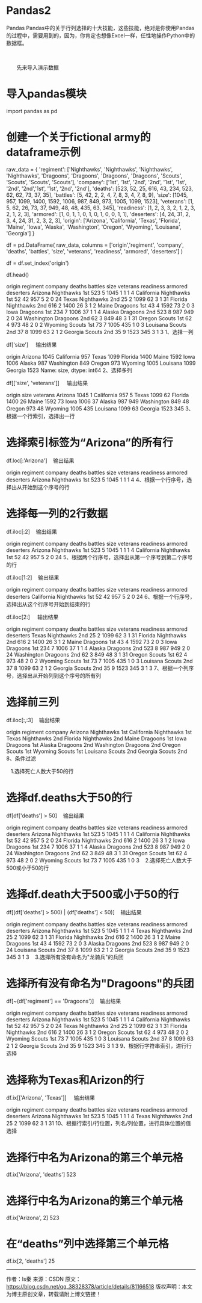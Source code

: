 # Pandas2
Pandas
Pandas中的关于行列选择的十大技能，这些技能，绝对是你使用Pandas的过程中，需要用到的，因为，你肯定也想像Excel一样，任性地操作Python中的数据框。

                                               



       先来导入演示数据

# 导入pandas模块
import pandas as pd
# 创建一个关于fictional army的dataframe示例
raw_data = {
    'regiment': ['Nighthawks', 'Nighthawks', 'Nighthawks', 'Nighthawks', 'Dragoons',
    'Dragoons', 'Dragoons', 'Dragoons', 'Scouts', 'Scouts', 'Scouts', 'Scouts'],
    'company': ['1st', '1st', '2nd', '2nd', '1st', '1st', '2nd', '2nd','1st', '1st', '2nd', '2nd'],
    'deaths': [523, 52, 25, 616, 43, 234, 523, 62, 62, 73, 37, 35],
    'battles': [5, 42, 2, 2, 4, 7, 8, 3, 4, 7, 8, 9],
    'size': [1045, 957, 1099, 1400, 1592, 1006, 987, 849, 973, 1005, 1099, 1523],
    'veterans': [1, 5, 62, 26, 73, 37, 949, 48, 48, 435, 63, 345],
    'readiness': [1, 2, 3, 3, 2, 1, 2, 3, 2, 1, 2, 3],
    'armored': [1, 0, 1, 1, 0, 1, 0, 1, 0, 0, 1, 1],
    'deserters': [4, 24, 31, 2, 3, 4, 24, 31, 2, 3, 2, 3],
    'origin': ['Arizona', 'California', 'Texas', 'Florida', 'Maine', 'Iowa', 'Alaska', 'Washington', 'Oregon', 'Wyoming', 'Louisana', 'Georgia']
}
 
df = pd.DataFrame(
    raw_data, 
    columns = ['origin','regiment', 'company', 'deaths', 'battles', 'size', 'veterans', 'readiness', 'armored', 'deserters']
)
 
df = df.set_index('origin')
 
df.head()
 

origin	regiment	company	deaths	battles	size	veterans	readiness	armored	deserters
Arizona	Nighthawks	1st	523	5	1045	1	1	1	4
California	Nighthawks	1st	52	42	957	5	2	0	24
Texas	Nighthawks	2nd	25	2	1099	62	3	1	31
Florida	Nighthawks	2nd	616	2	1400	26	3	1	2
Maine	Dragoons	1st	43	4	1592	73	2	0	3
Iowa	Dragoons	1st	234	7	1006	37	1	1	4
Alaska	Dragoons	2nd	523	8	987	949	2	0	24
Washington	Dragoons	2nd	62	3	849	48	3	1	31
Oregon	Scouts	1st	62	4	973	48	2	0	2
Wyoming	Scouts	1st	73	7	1005	435	1	0	3
Louisana	Scouts	2nd	37	8	1099	63	2	1	2
Georgia	Scouts	2nd	35	9	1523	345	3	1	3
1、选择一列

df['size']
    输出结果

origin
Arizona       1045
California     957
Texas         1099
Florida       1400
Maine         1592
Iowa          1006
Alaska         987
Washington     849
Oregon         973
Wyoming       1005
Louisana      1099
Georgia       1523
Name: size, dtype: int64
2、选择多列

df[['size', 'veterans']]
    输出结果

origin	size	veterans
Arizona	1045	1
California	957	5
Texas	1099	62
Florida	1400	26
Maine	1592	73
Iowa	1006	37
Alaska	987	949
Washington	849	48
Oregon	973	48
Wyoming	1005	435
Louisana	1099	63
Georgia	1523	345
3、根据一个行索引，选择出一行

# 选择索引标签为“Arizona”的所有行
df.loc[:'Arizona']
   输出结果

origin	regiment	company	deaths	battles	size	veterans	readiness	armored	deserters
Arizona	Nighthawks	1st	523	5	1045	1	1	1	4
4、根据一个行序号，选择出从开始到这个序号的行

# 选择每一列的2行数据
df.iloc[:2]
   输出结果

origin	regiment	company	deaths	battles	size	veterans	readiness	armored	deserters
Arizona	Nighthawks	1st	523	5	1045	1	1	1	4
California	Nighthawks	1st	52	42	957	5	2	0	24
5、根据两个行序号，选择出从第一个序号到第二个序号的行

df.iloc[1:2]
   输出结果

origin	regiment	company	deaths	battles	size	veterans	readiness	armored	deserters
California	Nighthawks	1st	52	42	957	5	2	0	24
6、根据一个行序号，选择出从这个行序号开始到结束的行

df.iloc[2:]
    输出结果

origin	regiment	company	deaths	battles	size	veterans	readiness	armored	deserters
Texas	Nighthawks	2nd	25	2	1099	62	3	1	31
Florida	Nighthawks	2nd	616	2	1400	26	3	1	2
Maine	Dragoons	1st	43	4	1592	73	2	0	3
Iowa	Dragoons	1st	234	7	1006	37	1	1	4
Alaska	Dragoons	2nd	523	8	987	949	2	0	24
Washington	Dragoons	2nd	62	3	849	48	3	1	31
Oregon	Scouts	1st	62	4	973	48	2	0	2
Wyoming	Scouts	1st	73	7	1005	435	1	0	3
Louisana	Scouts	2nd	37	8	1099	63	2	1	2
Georgia	Scouts	2nd	35	9	1523	345	3	1	3
7、根据一个列序号，选择出从开始列到这个序号的所有列

# 选择前三列
df.iloc[:,:3]
   输出结果

origin	regiment	company
Arizona	Nighthawks	1st
California	Nighthawks	1st
Texas	Nighthawks	2nd
Florida	Nighthawks	2nd
Maine	Dragoons	1st
Iowa	Dragoons	1st
Alaska	Dragoons	2nd
Washington	Dragoons	2nd
Oregon	Scouts	1st
Wyoming	Scouts	1st
Louisana	Scouts	2nd
Georgia	Scouts	2nd
8、条件过滤

   1.选择死亡人数大于50的行

# 选择df.deaths大于50的行
df[df['deaths'] > 50]
   输出结果

origin	regiment	company	deaths	battles	size	veterans	readiness	armored	deserters
Arizona	Nighthawks	1st	523	5	1045	1	1	1	4
California	Nighthawks	1st	52	42	957	5	2	0	24
Florida	Nighthawks	2nd	616	2	1400	26	3	1	2
Iowa	Dragoons	1st	234	7	1006	37	1	1	4
Alaska	Dragoons	2nd	523	8	987	949	2	0	24
Washington	Dragoons	2nd	62	3	849	48	3	1	31
Oregon	Scouts	1st	62	4	973	48	2	0	2
Wyoming	Scouts	1st	73	7	1005	435	1	0	3
   2.选择死亡人数大于500或小于50的行

# 选择df.death大于500或小于50的行
df[(df['deaths'] > 500) | (df['deaths'] < 50)]
   输出结果

origin	regiment	company	deaths	battles	size	veterans	readiness	armored	deserters
Arizona	Nighthawks	1st	523	5	1045	1	1	1	4
Texas	Nighthawks	2nd	25	2	1099	62	3	1	31
Florida	Nighthawks	2nd	616	2	1400	26	3	1	2
Maine	Dragoons	1st	43	4	1592	73	2	0	3
Alaska	Dragoons	2nd	523	8	987	949	2	0	24
Louisana	Scouts	2nd	37	8	1099	63	2	1	2
Georgia	Scouts	2nd	35	9	1523	345	3	1	3
   3.选择所有没有命名为"龙骑兵"的兵团

# 选择所有没有命名为"Dragoons"的兵团
df[~(df['regiment'] == 'Dragoons')]
   输出结果

origin	regiment	company	deaths	battles	size	veterans	readiness	armored	deserters
Arizona	Nighthawks	1st	523	5	1045	1	1	1	4
California	Nighthawks	1st	52	42	957	5	2	0	24
Texas	Nighthawks	2nd	25	2	1099	62	3	1	31
Florida	Nighthawks	2nd	616	2	1400	26	3	1	2
Oregon	Scouts	1st	62	4	973	48	2	0	2
Wyoming	Scouts	1st	73	7	1005	435	1	0	3
Louisana	Scouts	2nd	37	8	1099	63	2	1	2
Georgia	Scouts	2nd	35	9	1523	345	3	1	3
9、根据行字符串索引，进行行选择

# 选择称为Texas和Arizon的行
df.ix[['Arizona', 'Texas']]
    输出结果

origin	regiment	company	deaths	battles	size	veterans	readiness	armored	deserters
Arizona	Nighthawks	1st	523	5	1045	1	1	1	4
Texas	Nighthawks	2nd	25	2	1099	62	3	1	31
10、根据行索引/行位置，列名/列位置，进行具体位置的值选择

# 选择行中名为Arizona的第三个单元格
df.ix['Arizona', 'deaths']
523
# 选择行中名为Arizona的第三个单元格
df.ix['Arizona', 2]
523
# 在“deaths”列中选择第三个单元格
df.ix[2, 'deaths']
25

--------------------- 
作者：ls秦 
来源：CSDN 
原文：https://blog.csdn.net/qq_38328378/article/details/81166518 
版权声明：本文为博主原创文章，转载请附上博文链接！
